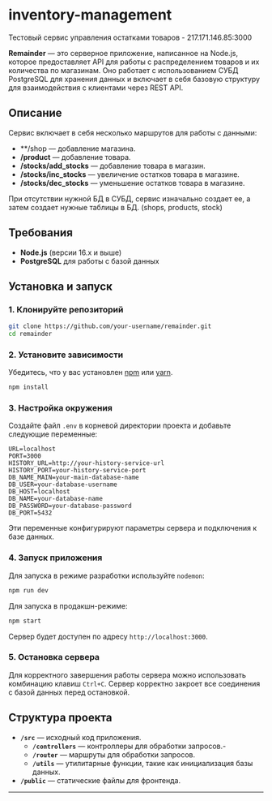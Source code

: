 # inventory-management

Тестовый сервис управления остатками товаров - 217.171.146.85:3000

**Remainder** — это серверное приложение, написанное на Node.js, которое предоставляет API для работы с распределением товаров и их количества по магазинам. Оно работает с использованием СУБД PostgreSQL для хранения данных и включает в себя базовую структуру для взаимодействия с клиентами через REST API.

## Описание

Сервис включает в себя несколько маршрутов для работы с данными:

- \*\*/shop — добавление магазина.
- **/product** — добавление товара.
- **/stocks/add_stocks** — добавление товара в магазин.
- **/stocks/inc_stocks** — увеличение остатков товара в магазине.
- **/stocks/dec_stocks** — уменьшение остатков товара в магазине.

При отсутствии нужной БД в СУБД, сервис изначально создает ее, а затем создает нужные таблицы в БД.
(shops, products, stock)

## Требования

- **Node.js** (версии 16.x и выше)
- **PostgreSQL** для работы с базой данных

## Установка и запуск

### 1. Клонируйте репозиторий

```bash
git clone https://github.com/your-username/remainder.git
cd remainder
```

### 2. Установите зависимости

Убедитесь, что у вас установлен [npm](https://www.npmjs.com/) или [yarn](https://yarnpkg.com/).

```bash
npm install
```

### 3. Настройка окружения

Создайте файл `.env` в корневой директории проекта и добавьте следующие переменные:

```
URL=localhost
PORT=3000
HISTORY_URL=http://your-history-service-url
HISTORY_PORT=your-history-service-port
DB_NAME_MAIN=your-main-database-name
DB_USER=your-database-username
DB_HOST=localhost
DB_NAME=your-database-name
DB_PASSWORD=your-database-password
DB_PORT=5432
```

Эти переменные конфигурируют параметры сервера и подключения к базе данных.

### 4. Запуск приложения

Для запуска в режиме разработки используйте `nodemon`:

```bash
npm run dev
```

Для запуска в продакшн-режиме:

```bash
npm start
```

Сервер будет доступен по адресу `http://localhost:3000`.

### 5. Остановка сервера

Для корректного завершения работы сервера можно использовать комбинацию клавиш `Ctrl+C`. Сервер корректно закроет все соединения с базой данных перед остановкой.

## Структура проекта

- **`/src`** — исходный код приложения.
  - **`/controllers`** — контроллеры для обработки запросов.-
  - **`/router`** — маршруты для обработки запросов.
  - **`/utils`** — утилитарные функции, такие как инициализация базы данных.
- **`/public`** — статические файлы для фронтенда.

---
